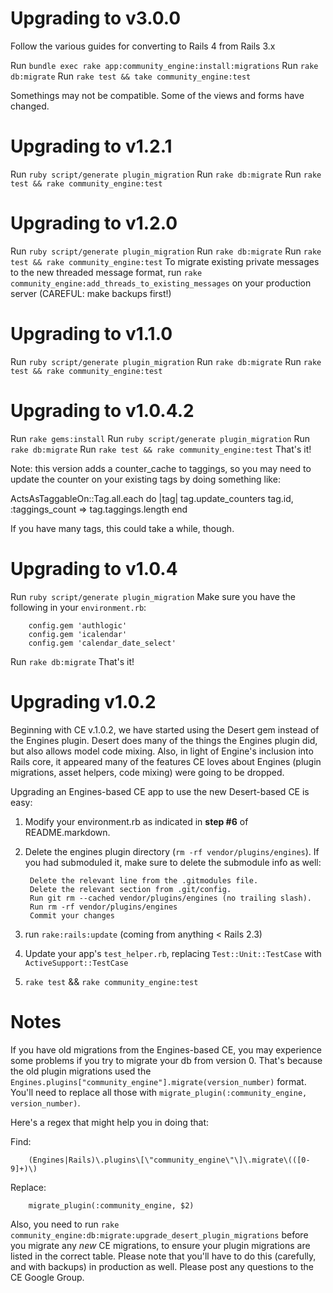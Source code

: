 Upgrading to v3.0.0
===================
Follow the various guides for converting to Rails 4 from Rails 3.x

Run `bundle exec rake app:community_engine:install:migrations`
Run `rake db:migrate`
Run `rake test && take community_engine:test`

Somethings may not be compatible. Some of the views and forms have changed.

Upgrading to v1.2.1
===================
Run `ruby script/generate plugin_migration`
Run `rake db:migrate`
Run `rake test && rake community_engine:test`


Upgrading to v1.2.0
===================
Run `ruby script/generate plugin_migration`
Run `rake db:migrate`
Run `rake test && rake community_engine:test`
To migrate existing private messages to the new threaded message format, run `rake community_engine:add_threads_to_existing_messages` on your production server (CAREFUL: make backups first!)


Upgrading to v1.1.0
=====================
Run `ruby script/generate plugin_migration`
Run `rake db:migrate`
Run `rake test && rake community_engine:test`


Upgrading to v1.0.4.2
=====================
Run `rake gems:install`
Run `ruby script/generate plugin_migration`
Run `rake db:migrate`
Run `rake test && rake community_engine:test`
That's it!

Note: this version adds a counter_cache to taggings, so you may need to update the counter on your existing tags by doing something like:

ActsAsTaggableOn::Tag.all.each do |tag|
	tag.update_counters tag.id, :taggings_count => tag.taggings.length
end

If you have many tags, this could take a while, though.

Upgrading to v1.0.4
===================
Run `ruby script/generate plugin_migration`
Make sure you have the following in your `environment.rb`:

        config.gem 'authlogic'
        config.gem 'icalendar'
        config.gem 'calendar_date_select'

Run `rake db:migrate`
That's it!



Upgrading v1.0.2
================

Beginning with CE v.1.0.2, we have started using the Desert gem instead of the Engines plugin. Desert does many of the things the Engines plugin did, but also allows model code mixing. Also, in light of Engine's inclusion into Rails core, it appeared many of the features CE loves about Engines (plugin migrations, asset helpers, code mixing) were going to be dropped.

Upgrading an Engines-based CE app to use the new Desert-based CE is easy:

1. Modify your environment.rb as indicated in **step #6** of README.markdown.

2. Delete the engines plugin directory (`rm -rf vendor/plugins/engines`). If you had submoduled it, make sure to delete the submodule info as well:

        Delete the relevant line from the .gitmodules file.
        Delete the relevant section from .git/config.
        Run git rm --cached vendor/plugins/engines (no trailing slash).
        Run rm -rf vendor/plugins/engines
        Commit your changes


2. run `rake:rails:update` (coming from anything < Rails 2.3)

3. Update your app's `test_helper.rb`, replacing `Test::Unit::TestCase` with `ActiveSupport::TestCase`

4. `rake test` && `rake community_engine:test`



Notes
=====
If you have old migrations from the Engines-based CE, you may experience some problems if you try to migrate your db from version 0. That's because the old plugin migrations used the `Engines.plugins["community_engine"].migrate(version_number)` format. You'll need to replace all those with `migrate_plugin(:community_engine, version_number)`.

Here's a regex that might help you in doing that:

Find:

        (Engines|Rails)\.plugins\[\"community_engine\"\]\.migrate\(([0-9]+)\)

Replace:

        migrate_plugin(:community_engine, $2)

Also, you need to run `rake community_engine:db:migrate:upgrade_desert_plugin_migrations` before you migrate any _new_ CE migrations, to ensure your plugin migrations are listed in the correct table. Please note that you'll have to do this (carefully, and with backups) in production as well. Please post any questions to the CE Google Group.
